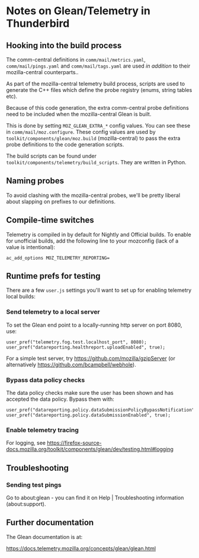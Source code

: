 # Notes on Glean/Telemetry in Thunderbird

## Hooking into the build process

The comm-central definitions in `comm/mail/metrics.yaml`,
`comm/mail/pings.yaml` and `comm/mail/tags.yaml` are used _in addition_ to
their mozilla-central counterparts..

As part of the mozilla-central telemetry build process, scripts are used to
generate the C++ files which define the probe registry (enums, string tables
etc).

Because of this code generation, the extra comm-central probe definitions
need to be included when the mozilla-central Glean is built.

This is done by setting `MOZ_GLEAN_EXTRA_*` config values. You can
see these in `comm/mail/moz.configure`.
These config values are used by `toolkit/components/glean/moz.build`
(mozilla-central) to pass the extra probe definitions to the code
generation scripts.

The build scripts can be found under `toolkit/components/telemetry/build_scripts`.
They are written in Python.

## Naming probes

To avoid clashing with the mozilla-central probes, we'll be pretty liberal
about slapping on prefixes to our definitions.

## Compile-time switches

Telemetry is compiled in by default for Nightly and Official builds. To enable for
unofficial builds, add the following line to your mozconfig (lack of a value is
intentional):

    ac_add_options MOZ_TELEMETRY_REPORTING=

## Runtime prefs for testing

There are a few `user.js` settings you'll want to set up for enabling telemetry local builds:

### Send telemetry to a local server

To set the Glean end point to a locally-running http server on port 8080, use:
```
user_pref("telemetry.fog.test.localhost_port", 8080);
user_pref("datareporting.healthreport.uploadEnabled", true);
```

For a simple test server, try https://github.com/mozilla/gzipServer
(or alternatively https://github.com/bcampbell/webhole).

### Bypass data policy checks

The data policy checks make sure the user has been shown and
has accepted the data policy. Bypass them with:

```
user_pref("datareporting.policy.dataSubmissionPolicyBypassNotification",true);
user_pref("datareporting.policy.dataSubmissionEnabled", true);
```

### Enable telemetry tracing

For logging, see https://firefox-source-docs.mozilla.org/toolkit/components/glean/dev/testing.html#logging

## Troubleshooting

### Sending test pings

Go to about:glean - you can find it on Help | Troubleshooting information (about:support).


## Further documentation

The Glean documentation is at:

https://docs.telemetry.mozilla.org/concepts/glean/glean.html
